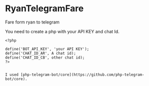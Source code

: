 # RyanTelegramFare
Fare form ryan to telegram

You need to create a php with your API KEY and chat Id.


```
<?php

define('BOT_API_KEY', 'your API KEY');
define('CHAT_ID_AR', A chat id);
define('CHAT_ID_CB', other chat id);
?>


I used [php-telegram-bot/core](https://github.com/php-telegram-bot/core).
